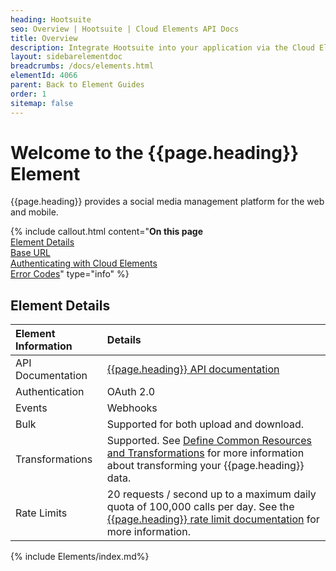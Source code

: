 ```yaml
---
heading: Hootsuite
seo: Overview | Hootsuite | Cloud Elements API Docs
title: Overview
description: Integrate Hootsuite into your application via the Cloud Elements APIs.
layout: sidebarelementdoc
breadcrumbs: /docs/elements.html
elementId: 4066
parent: Back to Element Guides
order: 1
sitemap: false
---
```


# Welcome to the {{page.heading}} Element

{{page.heading}} provides a social media management platform for the web and mobile.

{% include callout.html content="<strong>On this page</strong></br><a href=#element-details>Element Details</a></br><a href=#base-url>Base URL</a></br><a href=#authenticating-with-cloud-elements>Authenticating with Cloud Elements</a></br><a href=#error-codes>Error Codes</a>" type="info" %}

## Element Details

| Element Information | Details     |
| :------------- | :------------- |
| API Documentation | [{{page.heading}} API documentation](https://app-directory.s3.amazonaws.com/docs/api/index.html) |
| Authentication | OAuth 2.0 |
| Events | Webhooks |
| Bulk | Supported for both upload and download. |
| Transformations | Supported. See [Define Common Resources and Transformations](/docs/guides/common-resources/index.html) for more information about transforming your {{page.heading}} data.|
| Rate Limits | 20 requests / second up to a maximum daily quota of 100,000 calls per day. See the [{{page.heading}} rate limit documentation](https://developer.hootsuite.com/v1.0/docs/api-rate-limits) for more information. |

{% include Elements/index.md%}
